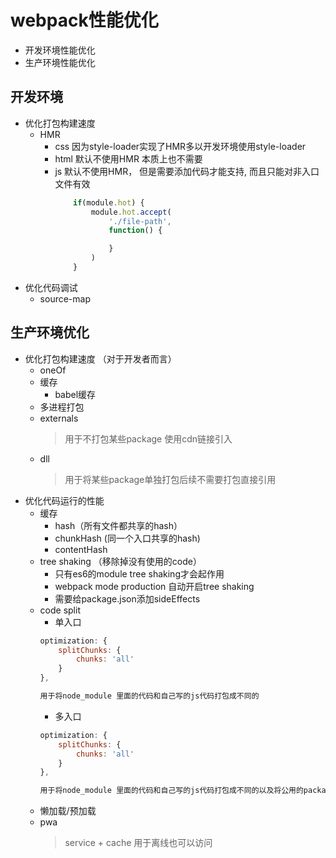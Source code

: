 # webpack性能优化
* 开发环境性能优化
* 生产环境性能优化

## 开发环境
* 优化打包构建速度
    * HMR
        * css 因为style-loader实现了HMR多以开发环境使用style-loader
        * html 默认不使用HMR 本质上也不需要
        * js 默认不使用HMR， 但是需要添加代码才能支持, 而且只能对非入口文件有效
            ```javascript
                if(module.hot) {
                    module.hot.accept(
                        './file-path', 
                        function() {

                        }
                    )
                }
            ```
* 优化代码调试
    * source-map


## 生产环境优化
* 优化打包构建速度 （对于开发者而言）
    * oneOf
    * 缓存
        * babel缓存
    * 多进程打包  
    * externals
        >用于不打包某些package 使用cdn链接引入
    * dll  
        >用于将某些package单独打包后续不需要打包直接引用
* 优化代码运行的性能
    * 缓存
        * hash（所有文件都共享的hash）
        * chunkHash (同一个入口共享的hash)
        * contentHash
    * tree shaking （移除掉没有使用的code）
        * 只有es6的module tree shaking才会起作用
        * webpack mode production 自动开启tree shaking
        * 需要给package.json添加sideEffects
    * code split
        * 单入口
        ```javascript
        optimization: {
            splitChunks: {
                chunks: 'all'
            }
        },   
        
        用于将node_module 里面的代码和自己写的js代码打包成不同的
        ```
        * 多入口
        ```javascript
        optimization: {
            splitChunks: {
                chunks: 'all'
            }
        },   
        
        用于将node_module 里面的代码和自己写的js代码打包成不同的以及将公用的package只打包一份
        ```        
    * 懒加载/预加载
    * pwa
        >service + cache 用于离线也可以访问
